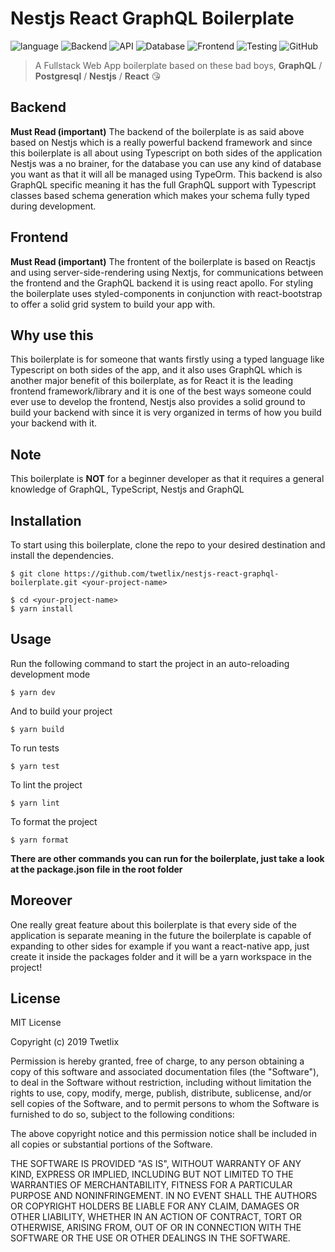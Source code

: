 # Nestjs React GraphQL Boilerplate

![language](https://img.shields.io/badge/language-TypeScript-blue.svg)
![Backend](https://img.shields.io/badge/backend-Nestjs-e0224e.svg)
![API](https://img.shields.io/badge/api-GraphQL-e535ab.svg)
![Database](https://img.shields.io/badge/database-TypeOrm-fb0902.svg)
![Frontend](https://img.shields.io/badge/frontend-Nextjs-0f70f3.svg)
![Testing](https://img.shields.io/badge/testing-Jest-954058.svg)
![GitHub](https://img.shields.io/github/license/twetlix/nestjs-react-graphql-boilerplate.svg)

> A Fullstack Web App boilerplate based on these bad boys, **GraphQL** / **Postgresql** / **Nestjs** / **React** 😘

## Backend

**Must Read (important)**
The backend of the boilerplate is as said above based on Nestjs which is a really powerful backend framework and since this boilerplate is all about using Typescript on both sides of the application Nestjs was a no brainer, for the database you can use any kind of database you want as that it will all be managed using TypeOrm. This backend is also GraphQL specific meaning it has the full GraphQL support with Typescript classes based schema generation which makes your schema fully typed during development.

## Frontend

**Must Read (important)**
The frontent of the boilerplate is based on Reactjs and using server-side-rendering using Nextjs, for communications between the frontend and the GraphQL backend it is using react apollo. For styling the boilerplate uses styled-components in conjunction with react-bootstrap to offer a solid grid system to build your app with.

## Why use this

This boilerplate is for someone that wants firstly using a typed language like Typescript on both sides of the app, and it also uses GraphQL which is another major benefit of this boilerplate, as for React it is the leading frontend framework/library and it is one of the best ways someone could ever use to develop the frontend, Nestjs also provides a solid ground to build your backend with since it is very organized in terms of how you build your backend with it.

## Note

This boilerplate is **NOT** for a beginner developer as that it requires a general knowledge of GraphQL, TypeScript, Nestjs and GraphQL

## Installation

To start using this boilerplate, clone the repo to your desired destination and install the dependencies.

```
$ git clone https://github.com/twetlix/nestjs-react-graphql-boilerplate.git <your-project-name>

$ cd <your-project-name>
$ yarn install
```

## Usage

Run the following command to start the project in an auto-reloading development mode

`$ yarn dev`

And to build your project

`$ yarn build`

To run tests

`$ yarn test`

To lint the project

`$ yarn lint`

To format the project

`$ yarn format`

**There are other commands you can run for the boilerplate, just take a look at the package.json file in the root folder**

## Moreover

One really great feature about this boilerplate is that every side of the application is separate meaning in the future the boilerplate is capable of expanding to other sides for example if you want a react-native app, just create it inside the packages folder and it will be a yarn workspace in the project!

## License

MIT License

Copyright (c) 2019 Twetlix

Permission is hereby granted, free of charge, to any person obtaining a copy
of this software and associated documentation files (the "Software"), to deal
in the Software without restriction, including without limitation the rights
to use, copy, modify, merge, publish, distribute, sublicense, and/or sell
copies of the Software, and to permit persons to whom the Software is
furnished to do so, subject to the following conditions:

The above copyright notice and this permission notice shall be included in all
copies or substantial portions of the Software.

THE SOFTWARE IS PROVIDED "AS IS", WITHOUT WARRANTY OF ANY KIND, EXPRESS OR
IMPLIED, INCLUDING BUT NOT LIMITED TO THE WARRANTIES OF MERCHANTABILITY,
FITNESS FOR A PARTICULAR PURPOSE AND NONINFRINGEMENT. IN NO EVENT SHALL THE
AUTHORS OR COPYRIGHT HOLDERS BE LIABLE FOR ANY CLAIM, DAMAGES OR OTHER
LIABILITY, WHETHER IN AN ACTION OF CONTRACT, TORT OR OTHERWISE, ARISING FROM,
OUT OF OR IN CONNECTION WITH THE SOFTWARE OR THE USE OR OTHER DEALINGS IN THE
SOFTWARE.